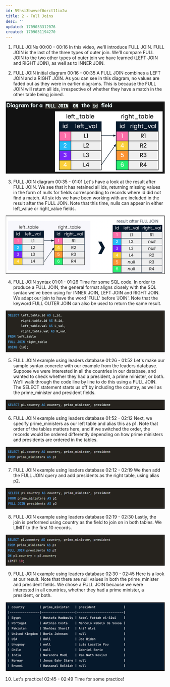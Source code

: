 ```yaml
---
id: 59hsi3bwvvef0orct11ix2w
title: 2 - Full Joins
desc: ''
updated: 1709033312076
created: 1709031194270
---
```


1. FULL JOINs
00:00 - 00:16
In this video, we'll introduce FULL JOIN. FULL JOIN is the last of the three types of outer join. We'll compare FULL JOIN to the two other types of outer join we have learned (LEFT JOIN and RIGHT JOIN), as well as to INNER JOIN.

2. FULL JOIN initial diagram
00:16 - 00:35
A FULL JOIN combines a LEFT JOIN and a RIGHT JOIN. As you can see in this diagram, no values are faded out as they were in earlier diagrams. This is because the FULL JOIN will return all ids, irrespective of whether they have a match in the other table being joined.

![alt text](image-136.png)

3. FULL JOIN diagram
00:35 - 01:01
Let's have a look at the result after FULL JOIN. We see that it has retained all ids, returning missing values in the form of nulls for fields corresponding to records where id did not find a match. All six ids we have been working with are included in the result after the FULL JOIN. Note that this time, nulls can appear in either left_value or right_value fields.

![alt text](image-137.png)

4. FULL JOIN syntax
01:01 - 01:26
Time for some SQL code. In order to produce a FULL JOIN, the general format aligns closely with the SQL syntax we've been using for INNER JOIN, LEFT JOIN and RIGHT JOIN. We adapt our join to have the word 'FULL' before 'JOIN'. Note that the keyword FULL OUTER JOIN can also be used to return the same result.

![alt text](image-138.png)

5. FULL JOIN example using leaders database
01:26 - 01:52
Let's make our sample syntax concrete with our example from the leaders database. Suppose we were interested in all the countries in our database, and wanted to check whether they had a president, a prime minister, or both. We'll walk through the code line by line to do this using a FULL JOIN. The SELECT statement starts us off by including the country, as well as the prime_minister and president fields.

![alt text](image-139.png)

6. FULL JOIN example using leaders database
01:52 - 02:12
Next, we specify prime_ministers as our left table and alias this as p1. Note that order of the tables matters here, and if we switched the order, the records would be ordered differently depending on how prime ministers and presidents are ordered in the tables.

![alt text](image-140.png)

7. FULL JOIN example using leaders database
02:12 - 02:19
We then add the FULL JOIN query and add presidents as the right table, using alias p2.

![alt text](image-141.png)

8. FULL JOIN example using leaders database
02:19 - 02:30
Lastly, the join is performed using country as the field to join on in both tables. We LIMIT to the first 10 records.

![alt text](image-142.png)

9. FULL JOIN example using leaders database
02:30 - 02:45
Here is a look at our result. Note that there are null values in both the prime_minister and president fields. We chose a FULL JOIN because we were interested in all countries, whether they had a prime minister, a president, or both.

![alt text](image-143.png)

10. Let's practice!
02:45 - 02:49
Time for some practice!